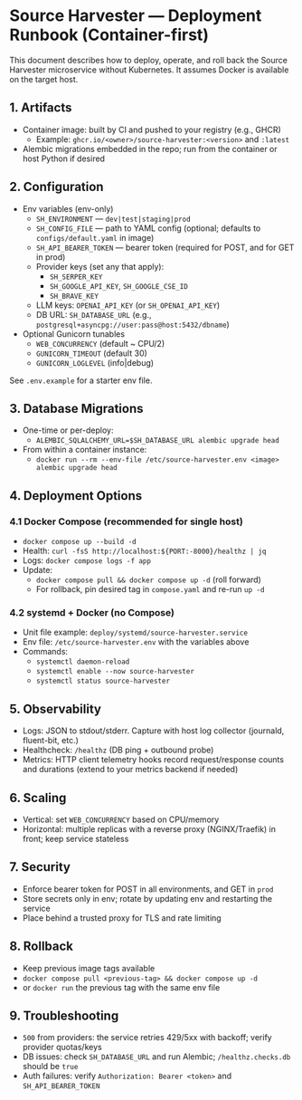 # Source Harvester — Deployment Runbook (Container-first)

This document describes how to deploy, operate, and roll back the Source Harvester microservice without Kubernetes. It assumes Docker is available on the target host.

## 1. Artifacts
- Container image: built by CI and pushed to your registry (e.g., GHCR)
  - Example: `ghcr.io/<owner>/source-harvester:<version>` and `:latest`
- Alembic migrations embedded in the repo; run from the container or host Python if desired

## 2. Configuration
- Env variables (env-only)
  - `SH_ENVIRONMENT` — `dev|test|staging|prod`
  - `SH_CONFIG_FILE` — path to YAML config (optional; defaults to `configs/default.yaml` in image)
  - `SH_API_BEARER_TOKEN` — bearer token (required for POST, and for GET in prod)
  - Provider keys (set any that apply):
    - `SH_SERPER_KEY`
    - `SH_GOOGLE_API_KEY`, `SH_GOOGLE_CSE_ID`
    - `SH_BRAVE_KEY`
  - LLM keys: `OPENAI_API_KEY` (or `SH_OPENAI_API_KEY`)
  - DB URL: `SH_DATABASE_URL` (e.g., `postgresql+asyncpg://user:pass@host:5432/dbname`)
- Optional Gunicorn tunables
  - `WEB_CONCURRENCY` (default ~ CPU/2)
  - `GUNICORN_TIMEOUT` (default 30)
  - `GUNICORN_LOGLEVEL` (info|debug)

See `.env.example` for a starter env file.

## 3. Database Migrations
- One-time or per-deploy:
  - `ALEMBIC_SQLALCHEMY_URL=$SH_DATABASE_URL alembic upgrade head`
- From within a container instance:
  - `docker run --rm --env-file /etc/source-harvester.env <image> alembic upgrade head`

## 4. Deployment Options

### 4.1 Docker Compose (recommended for single host)
- `docker compose up --build -d`
- Health: `curl -fsS http://localhost:${PORT:-8000}/healthz | jq`
- Logs: `docker compose logs -f app`
- Update:
  - `docker compose pull && docker compose up -d` (roll forward)
  - For rollback, pin desired tag in `compose.yaml` and re-run `up -d`

### 4.2 systemd + Docker (no Compose)
- Unit file example: `deploy/systemd/source-harvester.service`
- Env file: `/etc/source-harvester.env` with the variables above
- Commands:
  - `systemctl daemon-reload`
  - `systemctl enable --now source-harvester`
  - `systemctl status source-harvester`

## 5. Observability
- Logs: JSON to stdout/stderr. Capture with host log collector (journald, fluent-bit, etc.)
- Healthcheck: `/healthz` (DB ping + outbound probe)
- Metrics: HTTP client telemetry hooks record request/response counts and durations (extend to your metrics backend if needed)

## 6. Scaling
- Vertical: set `WEB_CONCURRENCY` based on CPU/memory
- Horizontal: multiple replicas with a reverse proxy (NGINX/Traefik) in front; keep service stateless

## 7. Security
- Enforce bearer token for POST in all environments, and GET in `prod`
- Store secrets only in env; rotate by updating env and restarting the service
- Place behind a trusted proxy for TLS and rate limiting

## 8. Rollback
- Keep previous image tags available
- `docker compose pull <previous-tag> && docker compose up -d`
- or `docker run` the previous tag with the same env file

## 9. Troubleshooting
- `500` from providers: the service retries 429/5xx with backoff; verify provider quotas/keys
- DB issues: check `SH_DATABASE_URL` and run Alembic; `/healthz.checks.db` should be `true`
- Auth failures: verify `Authorization: Bearer <token>` and `SH_API_BEARER_TOKEN`

